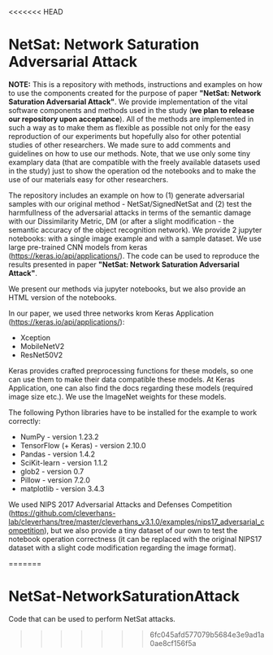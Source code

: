 <<<<<<< HEAD
# NetSat: Network Saturation Adversarial Attack

**NOTE:** This is a repository with methods, instructions and examples on how to use the components created for the purpose of paper **"NetSat: Network Saturation Adversarial Attack"**. We provide implementation of the vital software components and methods used in the study (**we plan to release our repository upon acceptance**). All of the methods are implemented  in such a way as to make them as flexible as possible not only for the easy reproduction of our experiments but hopefully also for other potential studies of other researchers. We made sure to add comments and guidelines on how to use our methods. Note, that we use only some tiny examplary data (that are compatible with the freely available datasets used in the study) just to show the operation od the notebooks and to make the use of our materials easy for other researchers. 

The repository includes an example on how to (1) generate adversarial samples with our original method - NetSat/SignedNetSat and (2) test the harmfullness of the adversarial attacks in terms of the semantic damage with our Dissimilarity Metric, DM (or after a slight modification - the semantic accuracy of the object recognition network). We provide 2 jupyter notebooks: with a single image example and with a sample dataset. We use large pre-trained  CNN models from keras (https://keras.io/api/applications/). The code can be used to reproduce the results presented in paper **"NetSat: Network Saturation Adversarial Attack"**. 

We present our methods via jupyter notebooks, but we also provide an HTML version of the notebooks.

In our paper, we used three networks krom Keras Application (https://keras.io/api/applications/):
* Xception
* MobileNetV2
* ResNet50V2

Keras provides crafted preprocessing functions for these models, so one can use them to make their data compatible these models. At Keras Application, one can also find the docs regarding these models (required image size etc.). We use the ImageNet weights for these models.

The following Python libraries have to be installed for the example to work correctly:
* NumPy - version 1.23.2
* TensorFlow (+ Keras) - version 2.10.0
* Pandas - version 1.4.2
* SciKit-learn - version 1.1.2
* glob2 - version 0.7
* Pillow - version 7.2.0
* matplotlib - version 3.4.3

We used NIPS 2017 Adversarial Attacks and Defenses Competition (https://github.com/cleverhans-lab/cleverhans/tree/master/cleverhans_v3.1.0/examples/nips17_adversarial_competition), but we also provide a tiny dataset of our own to test the notebook operation correctness (it can be replaced with the original NIPS17 dataset with a slight code modification regarding the image format).

=======
# NetSat-NetworkSaturationAttack
Code that can be used to perform NetSat attacks.
>>>>>>> 6fc045afd577079b5684e3e9ad1a0ae8cf156f5a
